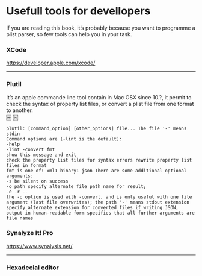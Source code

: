 Usefull tools for devellopers
=============



If you are reading this book, it’s probably because you want to programme a plist parser, so few tools can help you in your task.### XCode
https://developer.apple.com/xcode/

- - -
### PlutilIt’s an apple commande line tool contain in Mac OSX since 10.?, it permit to check the syntax ofproperty list files, or convert a plist file from one format to another.   ￼￼    plutil: [command_option] [other_options] file... The file '-' means stdin    Command options are (-lint is the default):    -help    -lint -convert fmt    show this message and exit    check the property list files for syntax errors rewrite property list files in format    fmt is one of: xml1 binary1 json There are some additional optional arguments:    -s be silent on success    -o path specify alternate file path name for result;    -e -r --    the -o option is used with -convert, and is only useful with one file argument (last file overwrites); the path '-' means stdout extension specify alternate extension for converted files if writing JSON, output in human-readable form specifies that all further arguments are file names### Synalyze It! Prohttps://www.synalysis.net/- - -### Hexadecial editor
